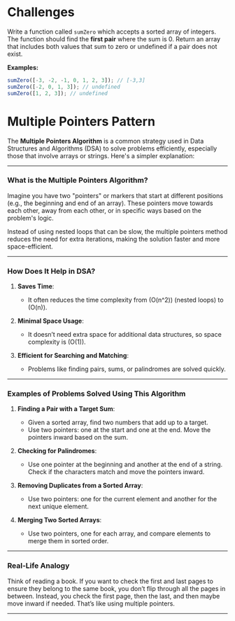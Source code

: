 # Challenges

Write a function called `sumZero` which accepts a sorted array of integers. The function should find the **first pair** where the sum is 0. Return an array that includes both values that sum to zero or undefined if a pair does not exist.

**Examples:**

```javascript
sumZero([-3, -2, -1, 0, 1, 2, 3]); // [-3,3]
sumZero([-2, 0, 1, 3]); // undefined
sumZero([1, 2, 3]); // undefined
```

# Multiple Pointers Pattern

The **Multiple Pointers Algorithm** is a common strategy used in Data Structures and Algorithms (DSA) to solve problems efficiently, especially those that involve arrays or strings. Here's a simpler explanation:

---

### **What is the Multiple Pointers Algorithm?**

Imagine you have two "pointers" or markers that start at different positions (e.g., the beginning and end of an array). These pointers move towards each other, away from each other, or in specific ways based on the problem's logic.

Instead of using nested loops that can be slow, the multiple pointers method reduces the need for extra iterations, making the solution faster and more space-efficient.

---

### **How Does It Help in DSA?**

1. **Saves Time**:
   - It often reduces the time complexity from \(O(n^2)\) (nested loops) to \(O(n)\).
2. **Minimal Space Usage**:

   - It doesn’t need extra space for additional data structures, so space complexity is \(O(1)\).

3. **Efficient for Searching and Matching**:
   - Problems like finding pairs, sums, or palindromes are solved quickly.

---

### **Examples of Problems Solved Using This Algorithm**

1. **Finding a Pair with a Target Sum**:

   - Given a sorted array, find two numbers that add up to a target.
   - Use two pointers: one at the start and one at the end. Move the pointers inward based on the sum.

2. **Checking for Palindromes**:

   - Use one pointer at the beginning and another at the end of a string. Check if the characters match and move the pointers inward.

3. **Removing Duplicates from a Sorted Array**:

   - Use two pointers: one for the current element and another for the next unique element.

4. **Merging Two Sorted Arrays**:
   - Use two pointers, one for each array, and compare elements to merge them in sorted order.

---

### **Real-Life Analogy**

Think of reading a book. If you want to check the first and last pages to ensure they belong to the same book, you don’t flip through all the pages in between. Instead, you check the first page, then the last, and then maybe move inward if needed. That’s like using multiple pointers.

---

